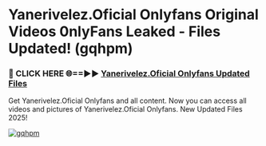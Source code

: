 # Yanerivelez.Oficial Onlyfans Original Videos 0nlyFans Leaked - Files Updated! (gqhpm)

<h3>🔴 CLICK HERE 🌐==►► <a href="https://tinyurl.com/2m67pmp6" rel="nofollow">Yanerivelez.Oficial Onlyfans Updated Files</a></h3>

Get Yanerivelez.Oficial Onlyfans and all content. Now you can access all videos and pictures of Yanerivelez.Oficial Onlyfans. New Updated Files 2025!

[![gqhpm](https://i.imgur.com/H4QAA4z.gif)](https://tinyurl.com/2m67pmp6)